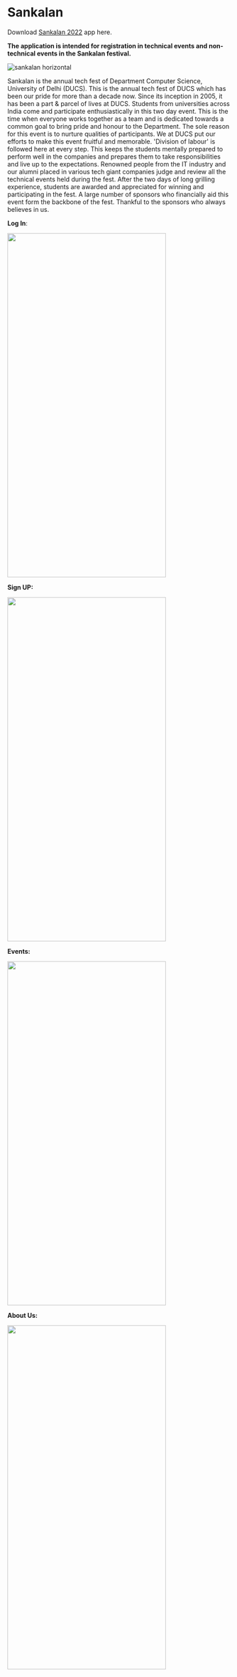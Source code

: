 # Sankalan

Download [Sankalan 2022](https://github.com/NavneetKumar2907/Sankalan/releases/download/v2/Sankalan2022.apk) app here.

<b>The application is intended for registration in technical events and non-technical events in the Sankalan festival.</b>

![sankalan horizontal](https://user-images.githubusercontent.com/96334182/170208133-65ba05ab-ff36-4638-b18d-f12802f82048.png)


Sankalan is the annual tech fest of Department Computer Science, University of Delhi (DUCS).
This is the annual tech fest of DUCS which has been our pride for more than a decade now.
Since its inception in 2005, it has been a part & parcel of lives at DUCS. Students from universities across India come and participate enthusiastically in this two day event. This is the time when everyone works together as a team and is dedicated towards a common goal to bring pride and honour to the Department.
The sole reason for this event is to nurture qualities of participants.
We at DUCS put our efforts to make this event fruitful and memorable. 'Division of labour' is followed here at every step. This keeps the students mentally prepared to perform well in the companies and prepares them to take responsibilities and live up to the expectations.
Renowned people from the IT industry and our alumni placed in various tech giant companies judge and review all the technical events held during the fest. After the two days of long grilling experience, students are awarded and appreciated for winning and participating in the fest.
A large number of sponsors who financially aid this event form the backbone of the fest. Thankful to the sponsors who always believes in us.

<b>Log In</b>: 

<img src="https://user-images.githubusercontent.com/96334182/170208540-97866175-fa00-4795-ab85-febd9ceb0bc9.jpg" width=357 height=774>


<b>Sign UP:</b>


<img src="https://user-images.githubusercon tent.com/96334182/170208938-d75dabd5-dcd3-4ebc-99bb-409114484617.jpg" width=357 height=774>

<b>Events:</b>

<img src="https://user-images.githubusercontent.com/96334182/170208962-2e3c5bea-a0a7-49b3-90a1-0cdcd5d794d9.jpg" width=357 height=774>


<b>About Us:</b>

<img src="https://user-images.githubusercontent.com/96334182/170208978-e3d9d60a-0a1c-48ab-8336-dc487cbd9e30.jpg" width=357 height=774>
